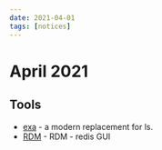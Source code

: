 ```yaml
---
date: 2021-04-01
tags: [notices]
---
```


# April 2021

## Tools

* [exa](https://the.exa.website/) - a modern replacement for ls.
* [RDM](https://apps.apple.com/cz/app/rdm-gui-for-redis/id1475905948?l=cs&mt=12)  - RDM - redis GUI
